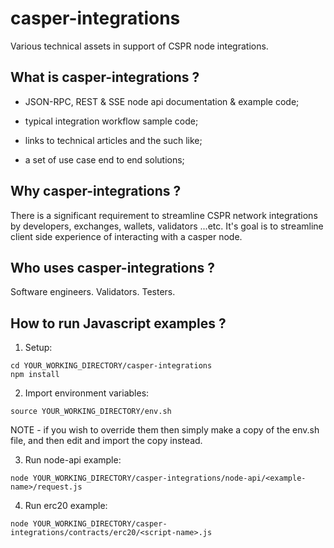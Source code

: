 casper-integrations
===============

Various technical assets in support of CSPR node integrations.


What is casper-integrations ?
--------------------------------------

- JSON-RPC, REST & SSE node api documentation & example code;

- typical integration workflow sample code;

- links to technical articles and the such like;

- a set of use case end to end solutions;


Why casper-integrations ?
--------------------------------------

There is a significant requirement to streamline CSPR network integrations by developers, exchanges, wallets, validators ...etc.  It's goal is to streamline client side experience of interacting with a casper node.


Who uses casper-integrations ?
--------------------------------------

Software engineers.  Validators.  Testers.


How to run Javascript examples ?
--------------------------------------

1.  Setup:

```
cd YOUR_WORKING_DIRECTORY/casper-integrations
npm install
```

2.  Import environment variables:

```
source YOUR_WORKING_DIRECTORY/env.sh
```

NOTE - if you wish to override them then simply make a copy of the env.sh file, and then edit and import the copy instead.

3.  Run node-api example:

```
node YOUR_WORKING_DIRECTORY/casper-integrations/node-api/<example-name>/request.js
```

4.  Run erc20 example:

```
node YOUR_WORKING_DIRECTORY/casper-integrations/contracts/erc20/<script-name>.js
```
